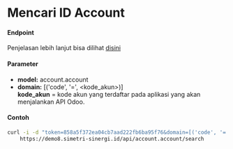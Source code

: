 # Mencari ID Account
#### Endpoint
Penjelasan lebih lanjut bisa dilihat [disini](../list_api/search_data.md)

#### Parameter
- <b>model:</b> account.account</br>
- <b>domain:</b> [('code', '=', <kode_akun>)]</br>
<b>kode_akun</b> = kode akun yang terdaftar pada aplikasi yang akan menjalankan API Odoo.

#### Contoh
````bash
curl -i -d "token=858a5f372ea04cb7aad222fb6ba95f76&domain=[('code', '=', '01.01.01')]" \
    https://demo8.simetri-sinergi.id/api/account.account/search
````
